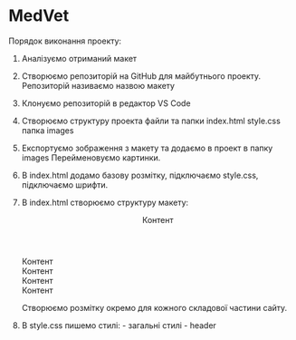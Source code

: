 # MedVet

Порядок виконання проекту: 

1. Аналізуємо отриманий макет
2. Створюємо репозиторій на GitHub для майбутнього проекту. Репозиторій називаємо назвою макету
3. Клонуємо репозиторій в редактор VS Code
4. Створюємо структуру проекта файли та папки
    index.html
    style.css
    папка images 
5.  Експортуємо зображення з макету та додаємо в проект в папку images Перейменовуємо картинки.
6. В index.html додамо базову розмітку, підключаємо style.css, підключаємо шрифти.
7. В index.html створюємо структуру макету:
        <header>Контент</header>
        <main>
            <section>Контент</section>
            <section>Контент</section>
            <section>Контент</section>
        <footer>Контент</footer>
        
    Створюємо розмітку окремо для кожного складової частини сайту. 

8. В style.css пишемо стилі:
        - загальні стилі 
        - header
        